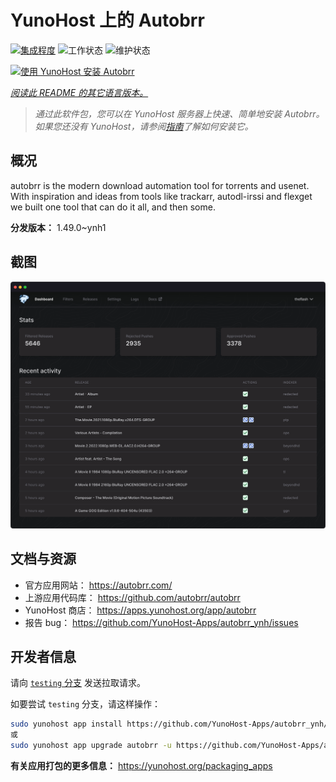 <!--
注意：此 README 由 <https://github.com/YunoHost/apps/tree/master/tools/readme_generator> 自动生成
请勿手动编辑。
-->

# YunoHost 上的 Autobrr

[![集成程度](https://dash.yunohost.org/integration/autobrr.svg)](https://ci-apps.yunohost.org/ci/apps/autobrr/) ![工作状态](https://ci-apps.yunohost.org/ci/badges/autobrr.status.svg) ![维护状态](https://ci-apps.yunohost.org/ci/badges/autobrr.maintain.svg)

[![使用 YunoHost 安装 Autobrr](https://install-app.yunohost.org/install-with-yunohost.svg)](https://install-app.yunohost.org/?app=autobrr)

*[阅读此 README 的其它语言版本。](./ALL_README.md)*

> *通过此软件包，您可以在 YunoHost 服务器上快速、简单地安装 Autobrr。*  
> *如果您还没有 YunoHost，请参阅[指南](https://yunohost.org/install)了解如何安装它。*

## 概况

autobrr is the modern download automation tool for torrents and usenet. With inspiration and ideas from tools like trackarr, autodl-irssi and flexget we built one tool that can do it all, and then some.

**分发版本：** 1.49.0~ynh1

## 截图

![Autobrr 的截图](./doc/screenshots/autobrr-front.png)

## 文档与资源

- 官方应用网站： <https://autobrr.com/>
- 上游应用代码库： <https://github.com/autobrr/autobrr>
- YunoHost 商店： <https://apps.yunohost.org/app/autobrr>
- 报告 bug： <https://github.com/YunoHost-Apps/autobrr_ynh/issues>

## 开发者信息

请向 [`testing` 分支](https://github.com/YunoHost-Apps/autobrr_ynh/tree/testing) 发送拉取请求。

如要尝试 `testing` 分支，请这样操作：

```bash
sudo yunohost app install https://github.com/YunoHost-Apps/autobrr_ynh/tree/testing --debug
或
sudo yunohost app upgrade autobrr -u https://github.com/YunoHost-Apps/autobrr_ynh/tree/testing --debug
```

**有关应用打包的更多信息：** <https://yunohost.org/packaging_apps>
